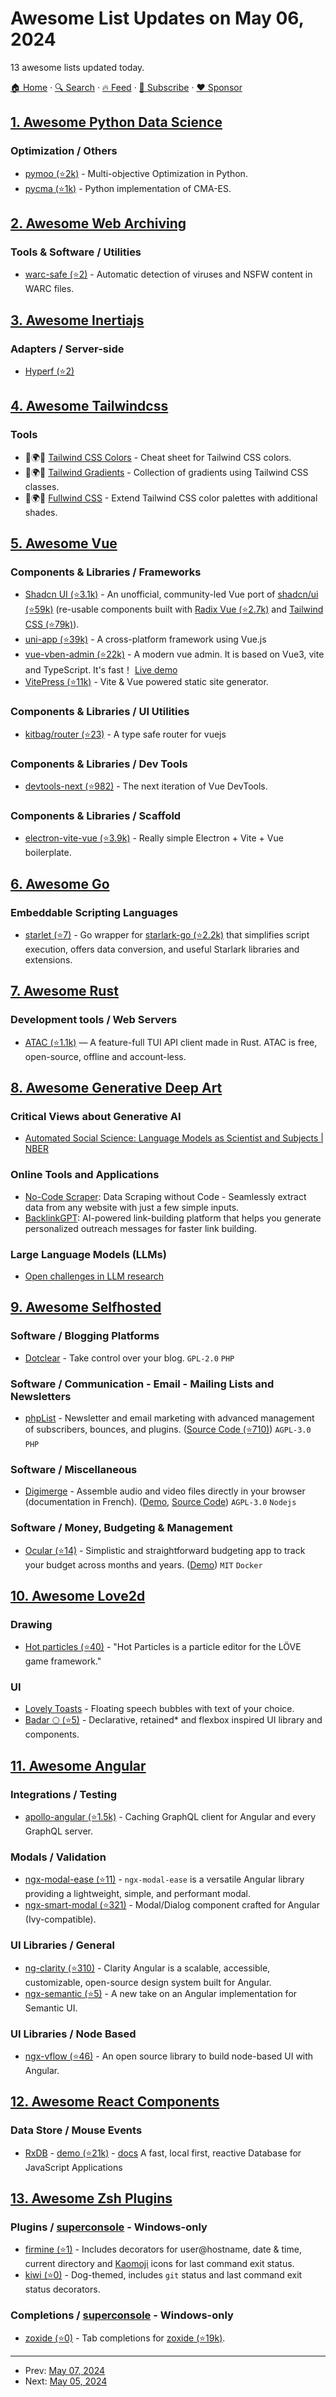# Awesome List Updates on May 06, 2024

13 awesome lists updated today.

[🏠 Home](/README.md) · [🔍 Search](https://www.trackawesomelist.com/search/) · [🔥 Feed](https://www.trackawesomelist.com/rss.xml) · [📮 Subscribe](https://trackawesomelist.us17.list-manage.com/subscribe?u=d2f0117aa829c83a63ec63c2f&id=36a103854c) · [❤️  Sponsor](https://github.com/sponsors/theowenyoung)



## [1. Awesome Python Data Science](/content/krzjoa/awesome-python-data-science/README.md)

### Optimization / Others

*   [pymoo (⭐2k)](https://github.com/anyoptimization/pymoo) - Multi-objective Optimization in Python.
*   [pycma (⭐1k)](https://github.com/CMA-ES/pycma?tab=readme-ov-file) - Python implementation of CMA-ES.

## [2. Awesome Web Archiving](/content/iipc/awesome-web-archiving/README.md)

### Tools & Software / Utilities

*   [warc-safe (⭐2)](https://github.com/natliblux/warc-safe) - Automatic detection of viruses and NSFW content in WARC files.

## [3. Awesome Inertiajs](/content/innocenzi/awesome-inertiajs/README.md)

### Adapters / Server-side

*   [Hyperf (⭐2)](https://github.com/onix-systems-php/hyperf-inertia)

## [4. Awesome Tailwindcss](/content/aniftyco/awesome-tailwindcss/README.md)

### Tools

*   🎨🌍🔧 [Tailwind CSS Colors](http://tailwindcsscolors.com) - Cheat sheet for Tailwind CSS colors.
*   🎨🌍🔧 [Tailwind Gradients](http://tailwindgradients.com) - Collection of gradients using Tailwind CSS classes.
*   🎨🌍🔧 [Fullwind CSS](https://fullwindcss.com/) - Extend Tailwind CSS color palettes with additional shades.

## [5. Awesome Vue](/content/vuejs/awesome-vue/README.md)

### Components & Libraries / Frameworks

*   [Shadcn UI (⭐3.1k)](https://github.com/radix-vue/shadcn-vue) - An unofficial, community-led Vue port of [shadcn/ui (⭐59k)](https://github.com/shadcn-ui/ui) (re-usable components built with [Radix Vue (⭐2.7k)](https://github.com/radix-vue/radix-vue) and [Tailwind CSS (⭐79k)](https://github.com/tailwindlabs/tailwindcss)).
*   [uni-app (⭐39k)](https://github.com/dcloudio/uni-app) - A cross-platform framework using Vue.js
*   [vue-vben-admin (⭐22k)](https://github.com/vbenjs/vue-vben-admin) - A modern vue admin. It is based on Vue3, vite and TypeScript. It's fast！ [Live demo](https://vben.vvbin.cn/)
*   [VitePress (⭐11k)](https://github.com/vuejs/vitepress) - Vite & Vue powered static site generator.

### Components & Libraries / UI Utilities

*   [kitbag/router (⭐23)](https://github.com/kitbagjs/router) - A type safe router for vuejs

### Components & Libraries / Dev Tools

*   [devtools-next (⭐982)](https://github.com/vuejs/devtools-next) - The next iteration of Vue DevTools.

### Components & Libraries / Scaffold

*   [electron-vite-vue (⭐3.9k)](https://github.com/electron-vite/electron-vite-vue) - Really simple Electron + Vite + Vue boilerplate.

## [6. Awesome Go](/content/avelino/awesome-go/README.md)

### Embeddable Scripting Languages

*   [starlet (⭐7)](https://github.com/1set/starlet) - Go wrapper for [starlark-go (⭐2.2k)](https://github.com/google/starlark-go) that simplifies script execution, offers data conversion, and useful Starlark libraries and extensions.

## [7. Awesome Rust](/content/rust-unofficial/awesome-rust/README.md)

### Development tools / Web Servers

*   [ATAC (⭐1.1k)](https://github.com/Julien-cpsn/ATAC) — A feature-full TUI API client made in Rust. ATAC is free, open-source, offline and account-less.

## [8. Awesome Generative Deep Art](/content/filipecalegario/awesome-generative-deep-art/README.md)

### Critical Views about Generative AI

*   [Automated Social Science: Language Models as Scientist and Subjects | NBER](https://www.nber.org/papers/w32381)

### Online Tools and Applications

*   [No-Code Scraper](https://www.nocodescraper.com/): Data Scraping without Code - Seamlessly extract data from any website with just a few simple inputs.
*   [BacklinkGPT](https://www.backlinkgpt.com/): AI-powered link-building platform that helps you generate personalized outreach messages for faster link building.

### Large Language Models (LLMs)

*   [Open challenges in LLM research](https://huyenchip.com/2023/08/16/llm-research-open-challenges.html)

## [9. Awesome Selfhosted](/content/awesome-selfhosted/awesome-selfhosted/README.md)

### Software / Blogging Platforms

*   [Dotclear](https://git.dotclear.org/dev/dotclear) - Take control over your blog. `GPL-2.0` `PHP`

### Software / Communication - Email - Mailing Lists and Newsletters

*   [phpList](https://www.phplist.org) - Newsletter and email marketing with advanced management of subscribers, bounces, and plugins. ([Source Code (⭐710)](https://github.com/phpList/phplist3)) `AGPL-3.0` `PHP`

### Software / Miscellaneous

*   [Digimerge](https://ladigitale.dev/digimerge/) - Assemble audio and video files directly in your browser (documentation in French). ([Demo](https://ladigitale.dev/digimerge/), [Source Code](https://codeberg.org/ladigitale/Digimerge)) `AGPL-3.0` `Nodejs`

### Software / Money, Budgeting & Management

*   [Ocular (⭐14)](https://github.com/simonwep/ocular) - Simplistic and straightforward budgeting app to track your budget across months and years. ([Demo](https://ocular.reinisch.io/#demo)) `MIT` `Docker`

## [10. Awesome Love2d](/content/love2d-community/awesome-love2d/README.md)

### Drawing

*   [Hot particles (⭐40)](https://github.com/ReFreezed/HotParticles) - "Hot Particles is a particle editor for the LÖVE game framework."

### UI

*   [Lovely Toasts](https://codeberg.org/togfox/Lovely-Toasts) - Floating speech bubbles with text of your choice.
*   [Badar 🌕 (⭐5)](https://github.com/Nabeel20/Badar) - Declarative, retained\* and flexbox inspired UI library and components.

## [11. Awesome Angular](/content/PatrickJS/awesome-angular/README.md)

### Integrations / Testing

*   [apollo-angular (⭐1.5k)](https://github.com/apollographql/apollo-angular) - Caching GraphQL client for Angular and every GraphQL server.

### Modals / Validation

*   [ngx-modal-ease (⭐11)](https://github.com/GreenFlag31/modal-library) - `ngx-modal-ease` is a versatile Angular library providing a lightweight, simple, and performant modal.
*   [ngx-smart-modal (⭐321)](https://github.com/maximelafarie/ngx-smart-modal) - Modal/Dialog component crafted for Angular (Ivy-compatible).

### UI Libraries / General

*   [ng-clarity (⭐310)](https://github.com/vmware-clarity/ng-clarity) - Clarity Angular is a scalable, accessible, customizable, open-source design system built for Angular.
*   [ngx-semantic (⭐5)](https://github.com/ngx-semantic/ngx-semantic) - A new take on an Angular implementation for Semantic UI.

### UI Libraries / Node Based

*   [ngx-vflow (⭐46)](https://github.com/artem-mangilev/ngx-vflow) - An open source library to build node-based UI with Angular.

## [12. Awesome React Components](/content/brillout/awesome-react-components/README.md)

### Data Store / Mouse Events

*   [RxDB](https://rxdb.info/) - [demo (⭐21k)](https://github.com/pubkey/rxdb/tree/master/examples/react) - [docs](https://rxdb.info/quickstart.html) A fast, local first, reactive Database for JavaScript Applications

## [13. Awesome Zsh Plugins](/content/unixorn/awesome-zsh-plugins/README.md)

### Plugins / [superconsole](https://github.com/alexchmykhalo/superconsole) - Windows-only

*   [firmine (⭐1)](https://github.com/GNUWood/firmine) - Includes decorators for user\@hostname, date & time, current directory and [Kaomoji](https://en.wikipedia.org/wiki/Kaomoji) icons for last command exit status.
*   [kiwi (⭐0)](https://github.com/fruitydog/kiwi.zsh-theme) - Dog-themed, includes `git` status and last command exit status decorators.

### Completions / [superconsole](https://github.com/alexchmykhalo/superconsole) - Windows-only

*   [zoxide (⭐0)](https://github.com/jnooree/zoxide-zsh-completion) - Tab completions for [zoxide (⭐19k)](https://github.com/ajeetdsouza/zoxide).

---

- Prev: [May 07, 2024](/content/2024/05/07/README.md)
- Next: [May 05, 2024](/content/2024/05/05/README.md)
